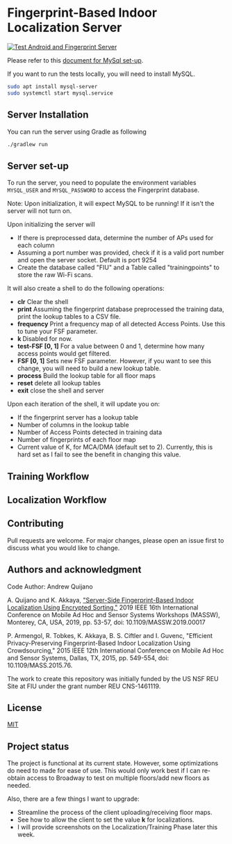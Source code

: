 # Fingerprint-Based Indoor Localization Server
[![Test Android and Fingerprint Server](https://github.com/adwise-fiu/Secure_Indoor_Localization/actions/workflows/parallel_tests.yml/badge.svg?branch=main)](https://github.com/adwise-fiu/Secure_Indoor_Localization/actions/workflows/parallel_tests.yml)

Please refer to this [document for MySql set-up](https://www.digitalocean.com/community/tutorials/how-to-install-mysql-on-ubuntu-22-04).

If you want to run the tests locally, you will need to install MySQL.
```bash
sudo apt install mysql-server
sudo systemctl start mysql.service
```

## Server Installation
You can run the server using Gradle as following

```bash
./gradlew run
```

## Server set-up
To run the server, you need to populate the environment variables `MYSQL_USER` and `MYSQL_PASSWORD` to access the Fingerprint database.

Note: Upon initialization, it will expect MySQL to be running! If it isn't the server will not turn on. 

Upon initializing the server will  
- If there is preprocessed data, determine the number of APs used for each column
- Assuming a port number was provided, check if it is a valid port number and open the server socket. Default is port 9254
- Create the database called "FIU" and a Table called "trainingpoints" to store the raw Wi-Fi scans.

It will also create a shell to do the following operations:  
- **clr** Clear the shell
- **print** Assuming the fingerprint database preprocessed the training data, print the lookup tables to a CSV file.
- **frequency** Print a frequency map of all detected Access Points. Use this to tune your FSF parameter.
- **k <int>** Disabled for now. 
- **test-FSF [0, 1]** For a value between 0 and 1, determine how many access points would get filtered.
- **FSF [0, 1]** Sets new FSF parameter. However, if you want to see this change, you will need to build a new lookup table.
- **process** Build the lookup table for all floor maps
- **reset** delete all lookup tables
- **exit** close the shell and server

Upon each iteration of the shell, it will update you on:
- If the fingerprint server has a lookup table
- Number of columns in the lookup table
- Number of Access Points detected in training data
- Number of fingerprints of each floor map
- Current value of K, for MCA/DMA (default set to 2). Currently, this is hard set as I fail to see the benefit in changing this value.

## Training Workflow

## Localization Workflow

## Contributing
Pull requests are welcome. 
For major changes, please open an issue first to discuss what you would like to change.

## Authors and acknowledgment
Code Author: Andrew Quijano

A. Quijano and K. Akkaya, ["Server-Side Fingerprint-Based Indoor Localization Using Encrypted Sorting,"](https://arxiv.org/abs/2008.11612) 
2019 IEEE 16th International Conference on Mobile Ad Hoc and Sensor Systems Workshops (MASSW), Monterey, CA, USA, 2019, 
pp. 53-57, doi: 10.1109/MASSW.2019.00017

P. Armengol, R. Tobkes, K. Akkaya, B. S. Ciftler and I. Guvenc, 
"Efficient Privacy-Preserving Fingerprint-Based Indoor Localization Using Crowdsourcing," 
2015 IEEE 12th International Conference on Mobile Ad Hoc and Sensor Systems, Dallas, TX, 2015, pp. 549-554, 
doi: 10.1109/MASS.2015.76.

The work to create this repository was initially funded by the US NSF REU Site at FIU under the grant number REU CNS-1461119.

## License
[MIT](https://choosealicense.com/licenses/mit/)

## Project status
The project is functional at its current state. However, some optimizations 
do need to made for ease of use. 
This would only work best if I can re-obtain access to Broadway to 
test on multiple floors/add new floors as needed.

Also, there are a few things I want to upgrade:
- Streamline the process of the client uploading/receiving floor maps.
- See how to allow the client to set the value **k** for localizations.
- I will provide screenshots on the Localization/Training Phase later this week.